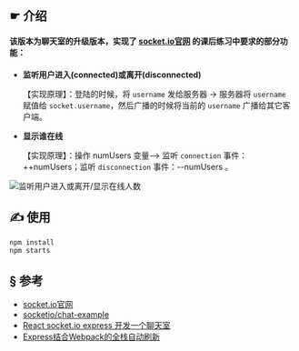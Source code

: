 ## ☛ 介绍

#### 该版本为聊天室的升级版本，实现了 [socket.io官网](https://socket.io/get-started/chat/) 的课后练习中要求的部分功能：

- **监听用户进入(connected)或离开(disconnected)**

	【实现原理】：登陆的时候，将 `username` 发给服务器 → 服务器将 `username` 赋值给 `socket.username`，然后广播的时候将当前的 `username` 广播给其它客户端。

- **显示谁在线**

	【实现原理】：操作 numUsers 变量—> 监听 `connection` 事件：++numUsers；监听 `disconnection` 事件：--numUsers 。

![监听用户进入或离开/显示在线人数](http://upload-images.jianshu.io/upload_images/1632709-820f5ac78dae01e9.png?imageMogr2/auto-orient/strip%7CimageView2/2/w/1240)

## ✍ 使用

	npm install
	npm starts

## § 参考

- [socket.io官网](https://socket.io/get-started/chat/)
- [socketio/chat-example](https://github.com/socketio/chat-example)
- [React socket.io express 开发一个聊天室](https://juejin.im/entry/58a3f4dbb123db00545f8c68)
- [Express结合Webpack的全栈自动刷新](http://acgtofe.com/posts/2016/02/full-live-reload-for-express-with-webpack)